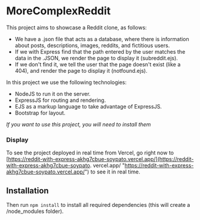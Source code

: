 # MoreComplexReddit
This project aims to showcase a Reddit clone, as follows:

- We have a .json file that acts as a database, where there is information about posts, descriptions, images, reddits, and fictitious users.
- If we with Express find that the path entered by the user matches the data in the .JSON, we render the page to display it (subreddit.ejs).
- If we don't find it, we tell the user that the page doesn't exist (like a 404), and render the page to display it (notfound.ejs).

In this project we use the following technologies:
- NodeJS to run it on the server.
- ExpressJS for routing and rendering.
- EJS as a markup language to take advantage of ExpressJS.
- Bootstrap for layout.

*If you want to use this project, you will need to install them*

### Display
To see the project deployed in real time from Vercel, go right now to [https://reddit-with-express-akhg7cbue-soypato.vercel.app/](https://reddit-with-express-akhg7cbue-soypato. vercel.app/ "https://reddit-with-express-akhg7cbue-soypato.vercel.app/") to see it in real time.

## Installation
Then run `npm install` to install all required dependencies (this will create a /node_modules folder).



